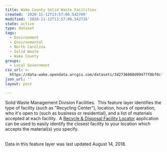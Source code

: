 ```yaml
---
title: Wake County Solid Waste Facilities
created: '2020-11-12T13:57:06.542709'
modified: '2020-11-12T13:57:06.542716'
state: active
type: dataset
tags:
  - Environment
  - Environmental
  - North Carolina
  - Solid Waste
  - Wake County
groups:
  - Local Government
csv_url: >-
  https://data-wake.opendata.arcgis.com/datasets/3d2736060d99477f8bf0cf738e080a3f_0.csv?outSR=%7B%22latestWkid%22%3A2264%2C%22wkid%22%3A102719%7D
json_url: ''
layout: post

---
```

Solid Waste Management Division Facilities.  This feature layer identifies the type of facility (such as &quot;Recycling Center&quot;), location, hours of operation, who it's open to (such as business or residential), and a list of materials accepted at each facility.  A <a href='http://maps.wakegov.com/sw/index.html#/' target='_blank'>Recycle &amp; Disposal Facility Locator</a> application can be used to easily identify the closest facility to your location which accepts the material(s) you specify.  <br /><div><br /></div><div>Data in this feature layer was last updated August 14, 2018.</div>
